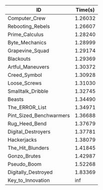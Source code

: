 |ID|Time(s)|
|-|-|
|Computer_Crew|1.26032|
|Rebooting_Rebels|1.26607|
|Prime_Calculus|1.28240|
|Byte_Mechanics|1.28999|
|Grapevine_Squad|1.29174|
|Blackouts|1.29369|
|Artful_Maneuvers|1.30372|
|Creed_Symbol|1.30928|
|Loose_Screws|1.31030|
|Smalltalk_Dribble|1.32745|
|Beasts|1.34490|
|The_ERROR_List|1.34971|
|Pint_Sized_Benchwarmers|1.36688|
|Rug_Heed_Bend|1.37679|
|Digital_Destroyers|1.37781|
|Hackerjacks|1.38079|
|The_Hit_Blunders|1.41845|
|Gonzo_Brutes|1.42987|
|Pseudo_Boom|1.52268|
|Digitally_Destroyed|1.83369|
|Key_to_Innovation|inf|
